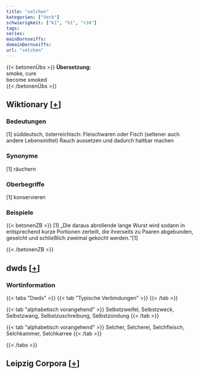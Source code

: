 ```yaml
---
title: "selchen"
kategorien: ["Verb"]
schwierigkeit: ["k1", "h1", "r24"]
tags:
series:
mainDornseiffs:
domainDornseiffs:
url: "selchen"
---
```


{{< betonenÜbs >}}
**Übersetzung:**  
smoke, cure  
become smoked  
{{< /betonenÜbs >}}

## Wiktionary [[+](https://de.wiktionary.org/wiki/selchen)]

### Bedeutungen
[1] süddeutsch, österreichisch: Fleischwaren oder Fisch (seltener auch andere Lebensmittel) Rauch aussetzen und dadurch haltbar machen  

### Synonyme
[1] räuchern  

### Oberbegriffe
[1] konservieren  

### Beispiele
{{< betonenZB >}}
[1] „Die daraus abrollende lange Wurst wird sodann in entsprechend kurze Portionen zerteilt, die ihrerseits zu Paaren abgebunden, geselcht und schließlich zweimal gekocht werden.“[1]  

{{< /betonenZB >}}


## dwds [[+](https://www.dwds.de/wb/selchen)]

### Wortinformation
{{< tabs "Dwds" >}}
{{< tab "Typische Verbindungen" >}}
{{< /tab >}}

{{< tab "alphabetisch vorangehend" >}}
Selbstzweifel, Selbstzweck, Selbstzwang, Selbstzuschreibung, Selbstzündung
{{< /tab >}}

{{< tab "alphabetisch vorangehend" >}}
Selcher, Selcherei, Selchfleisch, Selchkammer, Selchkarree
{{< /tab >}}

{{< /tabs >}}

## Leipzig Corpora [[+](https://corpora.uni-leipzig.de/en/res?word=selchen&corpusId=deu_newscrawl-public_2018)]

